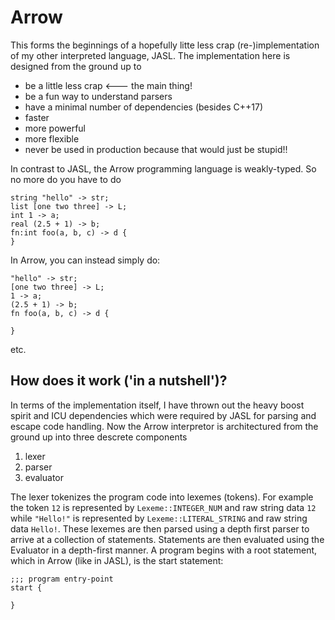 # Arrow

This forms the beginnings of a hopefully litte less crap (re-)implementation of my other interpreted language, JASL. The implementation here is designed from the ground up to
* be a little less crap <--- the main thing!
* be a fun way to understand parsers
* have a minimal number of dependencies (besides C++17)
* faster
* more powerful
* more flexible
* never be used in production because that would just be stupid!!

In contrast to JASL, the Arrow programming language is weakly-typed. So no more do you have to do
```
string "hello" -> str;
list [one two three] -> L;
int 1 -> a;
real (2.5 + 1) -> b;
fn:int foo(a, b, c) -> d {
}
```
In Arrow, you can instead simply do:
```
"hello" -> str;
[one two three] -> L;
1 -> a;
(2.5 + 1) -> b;
fn foo(a, b, c) -> d {

}
```
etc.

## How does it work ('in a nutshell')?

In terms of the implementation itself, I have thrown out the heavy boost spirit and ICU dependencies which were required by JASL for parsing and escape code handling.
Now the Arrow interpretor is architectured from the ground up into three descrete components

1. lexer
2. parser
3. evaluator

The lexer tokenizes the program code into lexemes (tokens). For example the token `12` is represented by `Lexeme::INTEGER_NUM` and
raw string data `12` while `"Hello!"` is represented by `Lexeme::LITERAL_STRING` and raw string data `Hello!`. 
These lexemes are then parsed using a depth first parser to arrive at a collection of statements. Statements are then evaluated using the Evaluator
in a depth-first manner. A program begins with a root statement, which in Arrow (like in JASL), is the start statement:

```
;;; program entry-point
start {

}
```
